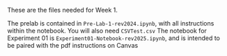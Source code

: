 These are the files needed for Week 1.

The prelab is contained in `Pre-Lab-1-rev2024.ipynb`, with all instructions within the notebook. You will also need `CSVTest.csv`
The notebook for Experiment 01 is `Experiment01-Notebook-rev2025.ipynb`, and is intended to be paired with the pdf instructions on Canvas
